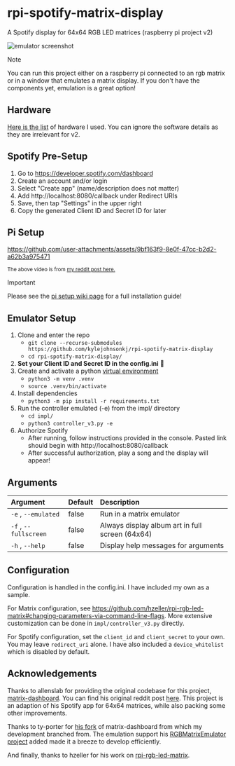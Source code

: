 # rpi-spotify-matrix-display

A Spotify display for 64x64 RGB LED matrices (raspberry pi project v2)

![emulator screenshot](screenshot.png)

> [!NOTE]
> You can run this project either on a raspberry pi connected to an rgb matrix or in a window that emulates a matrix display. If you don't have the components yet, emulation is a great option!

## Hardware
[Here is the list](https://www.reddit.com/r/raspberry_pi/comments/ombwwg/my_64x64_rgb_led_matrix_album_art_display_pi_3b/) of hardware I used. You can ignore the software details as they are irrelevant for v2.

## Spotify Pre-Setup
1. Go to https://developer.spotify.com/dashboard
2. Create an account and/or login
3. Select "Create app" (name/description does not matter)
4. Add http://localhost:8080/callback under Redirect URIs
5. Save, then tap "Settings" in the upper right
6. Copy the generated Client ID and Secret ID for later

## Pi Setup

https://github.com/user-attachments/assets/9bf163f9-8e0f-47cc-b2d2-a62b3a975471

<sup>The above video is from [my reddit post here.](https://www.reddit.com/r/raspberry_pi/comments/ziz4hk/my_64x64_rgb_led_matrix_album_art_display_pi_3b/)</sup>

> [!IMPORTANT]
> Please see the [pi setup wiki page](https://github.com/kylejohnsonkj/rpi-spotify-matrix-display/wiki/raspberry-pi-full-setup-guide) for a full installation guide!

## Emulator Setup

1. Clone and enter the repo
   - `git clone --recurse-submodules https://github.com/kylejohnsonkj/rpi-spotify-matrix-display`
   - `cd rpi-spotify-matrix-display/`
2. **Set your Client ID and Secret ID in the config.ini** 🙂
3. Create and activate a python [virtual environment](https://packaging.python.org/en/latest/guides/installing-using-pip-and-virtual-environments/)
   - `python3 -m venv .venv`
   - `source .venv/bin/activate`
4. Install dependencies
   - `python3 -m pip install -r requirements.txt`
5. Run the controller emulated (-e) from the impl/ directory
   - `cd impl/`
   - `python3 controller_v3.py -e`
6. Authorize Spotify
   - After running, follow instructions provided in the console. Pasted link should begin with http://localhost:8080/callback
   - After successful authorization, play a song and the display will appear!

## Arguments
| Argument | Default | Description |
| :- | :- | :- |
|`-e` , `--emulated`| false | Run in a matrix emulator |
|`-f` , `--fullscreen`| false | Always display album art in full screen (64x64) |
|`-h` , `--help`| false | Display help messages for arguments |

## Configuration
Configuration is handled in the config.ini. I have included my own as a sample.

For Matrix configuration, see https://github.com/hzeller/rpi-rgb-led-matrix#changing-parameters-via-command-line-flags. More extensive customization can be done in `impl/controller_v3.py` directly.

For Spotify configuration, set the `client_id` and `client_secret` to your own. You may leave `redirect_uri` alone. I have also included a `device_whitelist` which is disabled by default.

## Acknowledgements
Thanks to allenslab for providing the original codebase for this project, [matrix-dashboard](https://github.com/allenslab/matrix-dashboard). You can find his original reddit post [here](https://www.reddit.com/r/3Dprinting/comments/ujyy4g/i_designed_and_3d_printed_a_led_matrix_dashboard/). This project is an adaption of his Spotify app for 64x64 matrices, while also packing some other improvements.

Thanks to ty-porter for [his fork](https://github.com/ty-porter/matrix-dashboard) of matrix-dashboard from which my development branched from. The emulation support his [RGBMatrixEmulator project](https://github.com/ty-porter/RGBMatrixEmulator) added made it a breeze to develop efficiently.

And finally, thanks to hzeller for his work on [rpi-rgb-led-matrix](https://github.com/hzeller/rpi-rgb-led-matrix).
